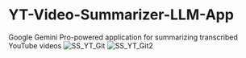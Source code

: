 # YT-Video-Summarizer-LLM-App
Google Gemini Pro-powered application for summarizing transcribed YouTube videos
![SS_YT_Git](https://github.com/jeswanthgalla/YT-Video-Summarizer-LLM-App/assets/31583396/fdb63a60-24e7-4d90-9685-be8df93489c2)
![SS_YT_Git2](https://github.com/jeswanthgalla/YT-Video-Summarizer-LLM-App/assets/31583396/da3c3d74-8d16-40e4-9cce-16195d503b61)
